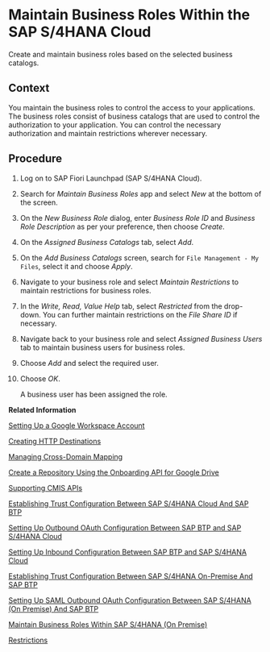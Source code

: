 <!-- loio091973b8746a4264b4144447081f4784 -->

# Maintain Business Roles Within the SAP S/4HANA Cloud

Create and maintain business roles based on the selected business catalogs.



## Context

You maintain the business roles to control the access to your applications. The business roles consist of business catalogs that are used to control the authorization to your application. You can control the necessary authorization and maintain restrictions wherever necessary.



## Procedure

1.  Log on to SAP Fiori Launchpad \(SAP S/4HANA Cloud\).

2.  Search for *Maintain Business Roles* app and select *New* at the bottom of the screen.

3.  On the *New Business Role* dialog, enter *Business Role ID* and *Business Role Description* as per your preference, then choose *Create*.

4.  On the *Assigned Business Catalogs* tab, select *Add*.

5.  On the *Add Business Catalogs* screen, search for `File Management - My Files`, select it and choose *Apply*.

6.  Navigate to your business role and select *Maintain Restrictions* to maintain restrictions for business roles.

7.  In the *Write, Read, Value Help* tab, select *Restricted* from the drop-down. You can further maintain restrictions on the *File Share ID* if necessary.

8.  Navigate back to your business role and select *Assigned Business Users* tab to maintain business users for business roles.

9.  Choose *Add* and select the required user.

10. Choose *OK*.

    A business user has been assigned the role.


**Related Information**  


[Setting Up a Google Workspace Account](setting-up-a-google-workspace-account-9670f69.md "Create your Google Workspace Account to connect to Document Management Service, Integration Option.")

[Creating HTTP Destinations](creating-http-destinations-2b04ac7.md "Create destinations in your SAP BTP subaccount to connect Google Drive with Document Management Service, Integration Option.")

[Managing Cross-Domain Mapping](managing-cross-domain-mapping-96d2d97.md "Manage cross-domain mapping if your domain is different from the Google Workspace domain.")

[Create a Repository Using the Onboarding API for Google Drive](create-a-repository-using-the-onboarding-api-for-google-drive-90faa8c.md "Create your repository to Document Management Service, Integration Option as it's required for establishing a connection with Google Drive.")

[Supporting CMIS APIs](supporting-cmis-apis-4288da6.md "Following is a list of all supported CMIS (Content Management Interoperability Services) REST APIs.")

[Establishing Trust Configuration Between SAP S/4HANA Cloud And SAP BTP](establishing-trust-configuration-between-sap-s-4hana-cloud-and-sap-btp-66f91a9.md "To establish SAML trust to the identity providers generated in the SAP S/4HANA Cloud, import the SAML identity provider metadata to the Cloud Foundry account.")

[Setting Up Outbound OAuth Configuration Between SAP BTP and SAP S/4HANA Cloud](setting-up-outbound-oauth-configuration-between-sap-btp-and-sap-s-4hana-cloud-26f9c07.md "Configure SAML Outbound OAuth configuration between SAP BTP and SAP S/4HANA Cloud.")

[Setting Up Inbound Configuration Between SAP BTP and SAP S/4HANA Cloud](setting-up-inbound-configuration-between-sap-btp-and-sap-s-4hana-cloud-5aa38f2.md "Configure Inbound configuration between SAP BTP and SAP S/4HANA Cloud.")

[Establishing Trust Configuration Between SAP S/4HANA On-Premise And SAP BTP](establishing-trust-configuration-between-sap-s-4hana-on-premise-and-sap-btp-f64dcdb.md "To establish SAML trust to the identity providers generated in the SAP S/4HANA On-Premise, import the SAML identity provider metadata to the SAP BTP account.")

[Setting Up SAML Outbound OAuth Configuration Between SAP S/4HANA \(On Premise\) And SAP BTP](setting-up-saml-outbound-oauth-configuration-between-sap-s-4hana-on-premise-and-sap-btp-699a106.md "Configure SAML Outbound OAuth configuration between SAP S/4HANA (on premise) and SAP BTP.")

[Maintain Business Roles Within SAP S/4HANA \(On Premise\)](maintain-business-roles-within-sap-s-4hana-on-premise-d1999cf.md "You can define authorizations for your custom business roles in SAP S/4HANA (On Premise).")

[Restrictions](restrictions-ed62ee4.md "The following is a list of various restrictions provided by Google Drive APIs to support Google Workspace Integration.")

